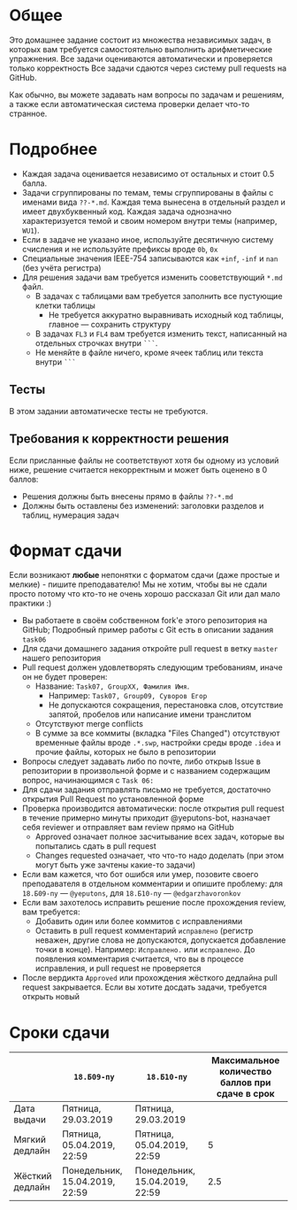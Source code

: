 # Общее
Это домашнее задание состоит из множества независимых задач, в которых
вам требуется самостоятельно выполнить арифметические упражнения.
Все задачи оцениваются автоматически и проверяется только корректность
Все задачи сдаются через систему pull requests на GitHub.

Как обычно, вы можете задавать нам вопросы по задачам и решениям,
а также если автоматическая система проверки делает что-то странное.

# Подробнее
* Каждая задача оценивается независимо от остальных и стоит 0.5 балла.
* Задачи сгруппированы по темам, темы сгруппированы в файлы с именами вида `??-*.md`.
  Каждая тема вынесена в отдельный раздел и имеет двухбуквенный код.
  Каждая задача однозначно характеризуется темой и своим номером внутри темы (например, `WU1`).
* Если в задаче не указано иное, используйте десятичную систему счисления и не используйте префиксы вроде `0b`, `0x`
* Специальные значения IEEE-754 записываются как `+inf`, `-inf` и `nan` (без учёта регистра)
* Для решения задачи вам требуется изменить сооветствующий `*.md` файл.
  * В задачах с таблицами вам требуется заполнить все пустующие клетки таблицы
    * Не требуется аккуратно выравнивать исходный код таблицы, главное — сохранить структуру
  * В задачах `FL3` и `FL4` вам требуется изменить текст, написанный на отдельных строчках
    внутри ```` ``` ````.
  * Не меняйте в файле ничего, кроме ячеек таблиц или текста внутри ```` ``` ````

## Тесты
В этом задании автоматическе тесты не требуются.

## Требования к корректности решения
Если присланные файлы не соответствуют хотя бы одному из условий ниже, решение считается некорректным и может быть оценено в 0 баллов:

* Решения должны быть внесены прямо в файлы `??-*.md`
* Должны быть оставлены без изменений: заголовки разделов и таблиц, нумерация задач

# Формат сдачи
Если возникают **любые** непонятки с форматом сдачи (даже простые и мелкие) - пишите преподавателю!
Мы не хотим, чтобы вы не сдали просто потому что кто-то не очень хорошо рассказал Git или дал мало практики :)

* Вы работаете в своём собственном fork'е этого репозитория на GitHub;
  Подробный пример работы с Git есть в описании задания `task06`
* Для сдачи домашнего задания откройте pull request в ветку `master` нашего репозитория
* Pull request должен удовлетворять следующим требованиям, иначе он не будет проверен:
  * Название: `Task07, GroupXX, Фамилия Имя`.
    * Например: `Task07, Group09, Суворов Егор`
    * Не допускаются сокращения, перестановка слов, отсутствие запятой, пробелов или написание имени транслитом
  * Отсутствуют merge conflicts
  * В сумме за все коммиты (вкладка "Files Changed") отсутствуют временные файлы вроде `.*.swp`, настройки среды вроде `.idea` и прочие файлы,
    которых не было в репозитории
* Вопросы следует задавать либо по почте, либо открыв Issue в репозитории в произвольной форме и с названием содержащим вопрос, начинающимся с `Task 06:`
* Для сдачи задания отправлять письмо не требуется, достаточно открытия Pull Request по установленной форме
* Проверка производится автоматически: после открытия pull request в течение примерно минуты приходит @yeputons-bot,
  назначает себя reviewer и отправляет вам review прямо на GitHub
  * Approved означает полное засчитывание всех задач, которые вы попытались сдать в pull request
  * Changes requested означает, что что-то надо доделать (при этом могут быть уже зачтены какие-то задачи)
* Если вам кажется, что бот ошибся или умер, позовите своего преподавателя в отдельном комментарии и опишите проблему:
  для `18.Б09-пу` — `@yeputons`, для `18.Б10-пу` — `@edgarzhavoronkov`
* Если вам захотелось исправить решение после прохождения review, вам требуется:
  * Добавить один или более коммитов с исправлениями
  * Оставить в pull request комментарий `исправлено` (регистр неважен, другие слова не допускаются, допускается добавление точки в конце).
    Например: `Исправлено.` или `исправлено`.
    До появления комментария считается, что вы в процессе исправления, и pull request не проверяется
* После вердикта `Approved` или прохождения жёсткого дедлайна pull request закрывается.
  Если вы хотите досдать задачи, требуется открыть новый

# Сроки сдачи
|   | `18.Б09-пу` | `18.Б10-пу` |Максимальное количество баллов при сдаче в срок
|---|---|---|---|
|Дата выдачи|Пятница, 29.03.2019|Пятница, 29.03.2019|   |
|Мягкий дедлайн|Пятница, 05.04.2019, 22:59|Пятница, 05.04.2019, 22:59|5|
|Жёсткий дедлайн|Понедельник, 15.04.2019, 22:59|Понедельник, 15.04.2019, 22:59|2.5|
